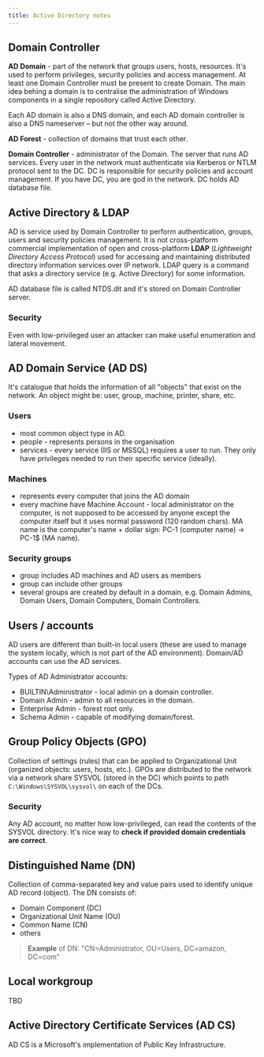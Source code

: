 ```yaml
---
title: Active Directory notes
---
```


## Domain Controller
**AD Domain** - part of the network that groups users, hosts, resources. It's used to perform privileges, security policies and access management. At least one Domain Controller must be present to create Domain. The main idea behing a domain is to centralise the administration of Windows components in a single repository called Active Directory.

Each AD domain is also a DNS domain, and each AD domain controller is also a DNS nameserver – but not the other way around.

**AD Forest** - collection of domains that trust each other.

**Domain Controller** - administrator of the Domain. The server that runs AD services. Every user in the network must authenticate via Kerberos or NTLM protocol sent to the DC. DC is responsible for security policies and account management. If you have DC, you are god in the network. DC holds AD database file.

## Active Directory & LDAP
AD is service used by Domain Controller to perform authentication, groups, users and security policies management. It is not cross-platform commercial implementation of open and cross-platform **LDAP** (_Lightweight Directory Access Protocol_) used for accessing and maintaining distributed directory information services over IP network. LDAP query is a command that asks a directory service (e.g. Active Directory) for some information.

AD database file is called NTDS.dit and it's stored on Domain Controller server.

### Security
Even with low-privileged user an attacker can make useful enumeration and lateral movement.

## AD Domain Service (AD DS)
It's catalogue that holds the information of all "objects" that exist on the network. An object might be: user, group, machine, printer, share, etc.

### Users

- most common object type in AD.
- people - represents persons in the organisation
- services - every service (IIS or MSSQL) requires a user to run. They only have privileges needed to run their specific service (ideally).

### Machines

- represents every computer that joins the AD domain
- every machine have Machine Account - local administrator on the computer, is not supposed to be accessed by anyone except the computer itself but it uses normal password (120 random chars). MA name is the computer's name + dollar sign: PC-1 (computer name) -> PC-1$ (MA name).

### Security groups

- group includes AD machines and AD users as members
- group can include other groups
- several groups are created by default in a domain, e.g. Domain Admins, Domain Users, Domain Computers, Domain Controllers.

## Users / accounts
AD users are different than built-in local users (these are used to manage the system locally, which is not part of the AD environment). Domain/AD accounts can use the AD services.

Types of AD Administrator accounts:

- BUILTIN\Administrator - local admin on a domain controller.
- Domain Admin - admin to all resources in the domain.
- Enterprise Admin - forest root only.
- Schema Admin - capable of modifying domain/forest.

## Group Policy Objects (GPO)
Collection of settings (rules) that can be applied to Organizational Unit (organized objects: users, hosts, etc.). GPOs are distributed to the network via a network share SYSVOL (stored in the DC) which points to path `C:\Windows\SYSVOL\sysvol\` on each of the DCs.

### Security
Any AD account, no matter how low-privileged, can read the contents of the SYSVOL directory. It's nice way to **check if provided domain credentials are correct**.

## Distinguished Name (DN)
Collection of comma-separated key and value pairs used to identify unique AD record (object). The DN consists of:

- Domain Component (DC)
- Organizational Unit Name (OU)
- Common Name (CN)
- others

> **Example** of DN: "CN=Administrator, OU=Users, DC=amazon, DC=com"

## Local workgroup
TBD

## Active Directory Certificate Services (AD CS)
AD CS is a Microsoft's implementation of Public Key Infrastructure.
